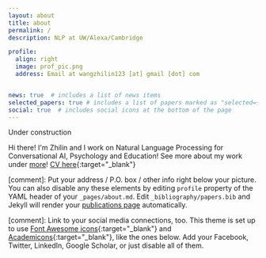 ```yaml
---
layout: about
title: about
permalink: /
description: NLP at UW/Alexa/Cambridge

profile:
  align: right
  image: prof_pic.png
  address: Email at wangzhilin123 [at] gmail [dot] com


news: true  # includes a list of news items
selected_papers: true # includes a list of papers marked as "selected={true}"
social: true  # includes social icons at the bottom of the page
---
```


Under construction

Hi there! I'm Zhilin and I work on Natural Language Processing for Conversational AI, Psychology and Education! See more about my work under [more](/more)!  [CV here](https://github.com/Zhilin123/Publications/blob/master/Zhilin_Wang_CV.pdf){:target="\_blank"}

[comment]: Put your address / P.O. box / other info right below your picture. You can also disable any these elements by editing `profile` property of the YAML header of your `_pages/about.md`. Edit `_bibliography/papers.bib` and Jekyll will render your [publications page](/al-folio/publications/) automatically.

[comment]: Link to your social media connections, too. This theme is set up to use [Font Awesome icons](http://fortawesome.github.io/Font-Awesome/){:target="\_blank"} and [Academicons](https://jpswalsh.github.io/academicons/){:target="\_blank"}, like the ones below. Add your Facebook, Twitter, LinkedIn, Google Scholar, or just disable all of them.
